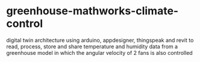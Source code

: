 # greenhouse-mathworks-climate-control

digital twin architecture using arduino, appdesigner, thingspeak and revit to read, process, store and share temperature and humidity data from a greenhouse model in which the angular velocity of 2 fans is also controlled
